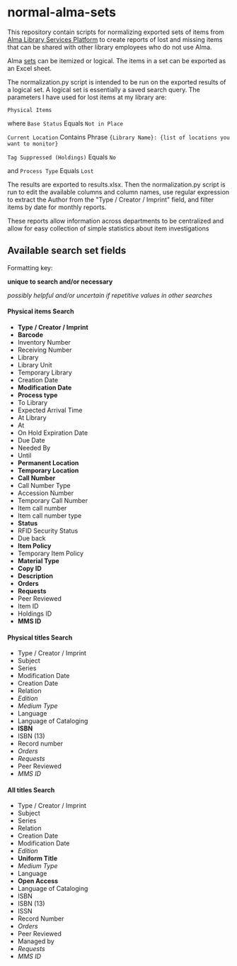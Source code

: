 # normal-alma-sets
This repository contain scripts for normalizing exported sets of items from [Alma Library Services Platform](https://exlibrisgroup.com/products/alma-library-services-platform/) to create reports of lost and missing items that can be shared with other library employees who do not use Alma.

Alma [sets](https://knowledge.exlibrisgroup.com/Alma/Product_Documentation/010Alma_Online_Help_(English)/050Administration/070Managing_Jobs/060Managing_Search_Queries_and_Sets) can be itemized or logical. The items in a set can be exported as an Excel sheet.

The normalization.py script is intended to be run on the exported results of a logical set. A logical set is essentially a saved search query. The parameters I have used for lost items at my library are:

```Physical Items```

where ```Base Status``` Equals ```Not in Place```

```Current Location``` Contains Phrase ```{Library Name}: {list of locations you want to monitor}```

```Tag Suppressed (Holdings)``` Equals ```No```

and ```Process Type``` Equals ```Lost```

The results are exported to results.xlsx. Then the normalization.py script is run to edit the available columns and column names, use regular expression to extract the Author from the "Type / Creator / Imprint" field, and filter items by date for monthly reports.

These reports allow information across departments to be centralized and allow for easy collection of simple statistics about item investigations



## Available search set fields
Formatting key:

**unique to search and/or necessary**

*possibly helpful and/or uncertain if repetitive values in other searches*

#### Physical items Search
- **Type / Creator / Imprint**
- **Barcode**
- Inventory Number
- Receiving Number
- Library
- Library Unit
- Temporary Library
- Creation Date
- **Modification Date**
- **Process type**
- To Library
- Expected Arrival Time
- At Library
- At
- On Hold Expiration Date
- Due Date
- Needed By
- Until
- **Permanent Location**
- **Temporary Location**
- **Call Number**
- Call Number Type
- Accession Number
- Temporary Call Number
- Item call number
- Item call number type
- **Status**
- RFID Security Status
- Due back
- **Item Policy**
- Temporary Item Policy
- **Material Type**
- **Copy ID**
- **Description**
- **Orders**
- **Requests**
- Peer Reviewed
- Item ID
- Holdings ID
- **MMS ID**

#### Physical titles Search
- Type / Creator / Imprint
- Subject
- Series
- Modification Date
- Creation Date
- Relation
- *Edition*
- *Medium Type*
- Language
- Language of Cataloging
- **ISBN**
- ISBN (13)
- Record number
- *Orders*
- *Requests*
- Peer Reviewed
- *MMS ID*

#### All titles Search
- Type / Creator / Imprint
- Subject
- Series
- Relation
- Creation Date
- Modification Date
- *Edition*
- **Uniform Title**
- *Medium Type*
- Language
- **Open Access**
- Language of Cataloging
- ISBN
- ISBN (13)
- ISSN
- Record Number
- *Orders*
- Peer Reviewed
- Managed by
- *Requests*
- *MMS ID*
